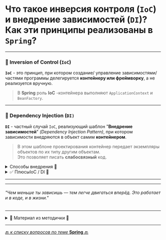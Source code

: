 # Что такое инверсия контроля (`IoC`) <br>и внедрение зависимостей (`DI`)? <br>Как эти принципы реализованы в `Spring`?

---

### 📌 Inversion of Control (`IoC`)
**`IoC`** - это принцип, при котором создание/ управление зависимостями/ частями программы делегируется 
**контейнеру или фреймворку**, а не реализуется вручную.
> В **Spring** роль **IoC** -контейнера выполняют `ApplicationContext` и `BeanFactory`.

---
### 📌 Dependency Injection (`DI)`
**`DI`** - частный случай `IoC`, реализующий шаблон "**Внедрение зависимостей**" _(Dependency Injection Pattern)_, 
при котором зависимости внедряются в объект самим **контейнером**.

> В этом шаблоне проектирования контейнер передает экземпляры объектов по их типу другим объектам.  
> Это позволяет писать **слабосвязный** код.

<details>
        <summary>Способы внедрения 🔽</summary>

---
### Способы внедрения:

* 🛠️ Конструктор
* 🔧 Сеттер
* 📄 XML-конфигурация
* 🧪 Аннотации (`@Autowired`, `@Inject`)
* ⚙️ Автоматическое связывание (Autowiring)
</details>

<details>
        <summary>✅ ПлюсыIoC / DI 🔽</summary>

---
### ✅ Плюсы `IoC` / `DI`:
- 🔄 Отделение **логики** от **реализации**
- 🔀 **Простота** смены реализаций
- 🧩 Повышенная **модульность**
- 🧪 Лёгкость **тестирования**
- 🔗 **Слабая связность** компонентов
</details>

---

---
###### _"Чем меньше ты зависишь — тем легче двигаться вперёд. Это работает и в коде, и в жизни."_

---


<details>
        <summary>📝 Материал из методички 🔽</summary>


**Inversion of Control** - это принцип в разработке программы, при котором управление объектами
или частями программы передается контейнеру или фреймворку (с помощью рефлексии).  
Вместо ручного внедрения зависимостей, фреймворк забирает ответственность за это посредством IoC-контейнера.  

**Dependency Injection** — является одним из способов реализации принципа **IoC** в **Spring**.  
Это шаблон проектирования, в котором контейнер передает экземпляры объектов по их типу
другим объектам с помощью конструктора или метода класса(setter), что позволяет писать слабосвязный код.  

(Конфигурации для внедрения - scope,factory method, Можно внедрить через XML или аннотации JAVA,
процесс внедрения можно автоматизировать Autowiring)

</details>

---

[🔙 _к списку вопросов по теме_ **Spring** 🔙](/ITM/ITM06_Spring/Spring.md)
